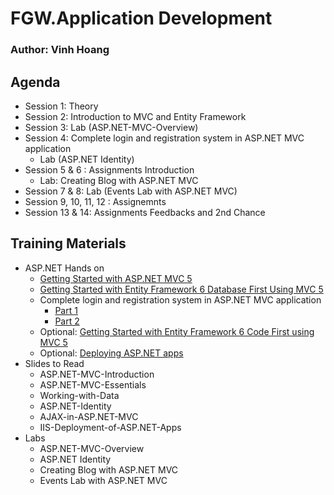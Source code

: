 # FGW.Application Development

### Author: Vinh Hoang

## Agenda
- Session 1: Theory
- Session 2: Introduction to MVC and Entity Framework
- Session 3: Lab (ASP.NET-MVC-Overview)
- Session 4: Complete login and registration system in ASP.NET MVC application
  - Lab (ASP.NET Identity)
- Session 5 & 6 : Assignments Introduction
  - Lab: Creating Blog with ASP.NET MVC
- Session 7 & 8: Lab (Events Lab with ASP.NET MVC)
- Session 9, 10, 11, 12 : Assignemnts
- Session 13 & 14: Assignments Feedbacks and 2nd Chance

## Training Materials

- ASP.NET Hands on
  - [Getting Started with ASP.NET MVC 5](https://docs.microsoft.com/en-us/aspnet/mvc/overview/getting-started/introduction/)
  - [Getting Started with Entity Framework 6 Database First Using MVC 5](https://docs.microsoft.com/en-us/aspnet/mvc/overview/getting-started/database-first-development/)
  - Complete login and registration system in ASP.NET MVC application
    - [Part 1](http://www.dotnetawesome.com/2017/04/complete-login-registration-system-asp-mvc.html)
    - [Part 2](http://www.dotnetawesome.com/2017/04/part-2-complete-login-and-registration-asp-mvc.html)
  - Optional: [Getting Started with Entity Framework 6 Code First using MVC 5](https://docs.microsoft.com/en-us/aspnet/mvc/overview/getting-started/getting-started-with-ef-using-mvc/)
  - Optional: [Deploying ASP.NET apps](https://docs.microsoft.com/en-us/azure/app-service/app-service-web-get-started-dotnet-framework)
- Slides to Read
  - ASP.NET-MVC-Introduction
  - ASP.NET-MVC-Essentials
  - Working-with-Data
  - ASP.NET-Identity
  - AJAX-in-ASP.NET-MVC
  - IIS-Deployment-of-ASP.NET-Apps
- Labs
  - ASP.NET-MVC-Overview
  - ASP.NET Identity
  - Creating Blog with ASP.NET MVC
  - Events Lab with ASP.NET MVC
  